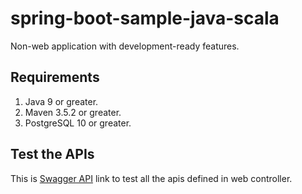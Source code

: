 # spring-boot-sample-java-scala
Non-web application with development-ready features.

## Requirements
1. Java 9 or greater.
2. Maven 3.5.2 or greater.
3. PostgreSQL 10 or greater.

## Test the APIs
This is [Swagger API](http://localhost:8080/swagger-ui.html) link to test all the apis defined in web controller.